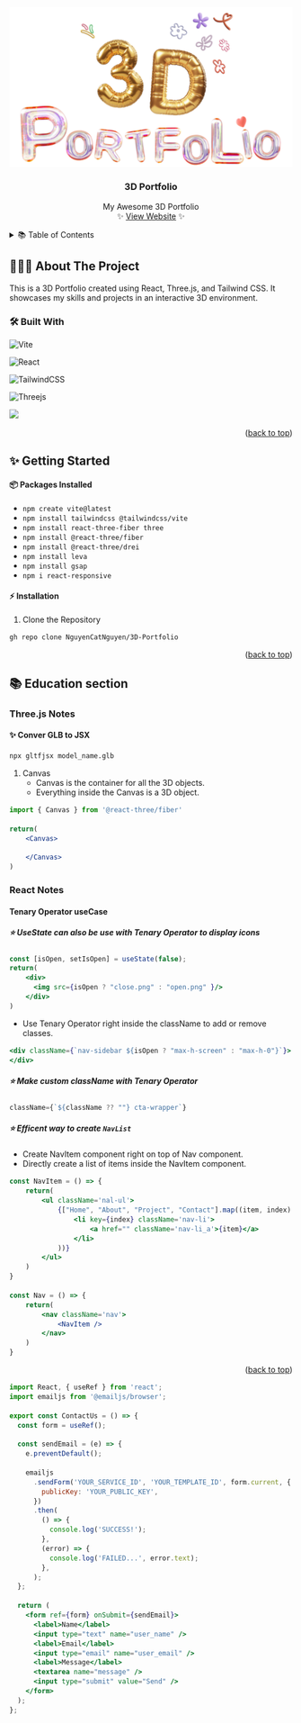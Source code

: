 
<!-- PROJECT LOGO -->
<br />
<div align="center" id ="readme-top">
    <img src="Image/bg.png" alt="Logo" width="800" >

  <h3 align="center">3D Portfolio</h3>

  <p align="center" >
    My Awesome 3D Portfolio
    <br />
    ✨
    <a href="https://github.com/othneildrew/Best-README-Template">View Website</a>
    ✨
  </p>
</div>



<!-- TABLE OF CONTENTS -->
<details>
  <summary> 📚 Table of Contents</summary>
  <ol>
    <li>
      <a href="#about-the-project"> 💁🏻‍♀️ About The Project</a>
      <ul>
        <li><a href="#built-with">🛠️ Built With</a></li>
      </ul>
    </li>
    <li>
      <a href="#getting-started">✨ Getting Started</a>
      <ul>
        <li><a href="#packages-installed">📦 Packages Installed</a></li>
        <li><a href="#installation"> ⬇️ Installation</a></li>
      </ul>
    </li>
    <li>
      <a href="#education-section">📚 Education section</a>
      <ul>
        <li><a href="#three.js-notes">🪩 Three.js Notes</a></li>
        <li><a href="#react-notes">🪩 React Notes</a></li>
      </ul>
    </li>

  </ol>
</details>



<!-- ABOUT THE PROJECT -->
## 💁🏻‍♀️ About The Project

This is a 3D Portfolio created using React, Three.js, and Tailwind CSS. It showcases my skills and projects in an interactive 3D environment.


### 🛠️ Built With 
![Vite](https://img.shields.io/badge/vite-%23646CFF.svg?style=for-the-badge&logo=vite&logoColor=white)

![React](https://img.shields.io/badge/react-%2320232a.svg?style=for-the-badge&logo=react&logoColor=%2361DAFB)

![TailwindCSS](https://img.shields.io/badge/tailwindcss-%2338B2AC.svg?style=for-the-badge&logo=tailwind-css&logoColor=white)

![Threejs](https://img.shields.io/badge/threejs-black?style=for-the-badge&logo=three.js&logoColor=white)

<img src="https://img.shields.io/badge/-GSAP-88CE02?style=for-the-badge&logo=greensock&logoColor=white" />

<p align="right">(<a href="#readme-top">back to top</a>)</p>


<!-- GETTING STARTED -->
## ✨ Getting Started


#### 📦 Packages Installed
  - `npm create vite@latest`
  - `npm install tailwindcss @tailwindcss/vite`
  - `npm install react-three-fiber three`
  - `npm install @react-three/fiber`
  - `npm install @react-three/drei`
  - `npm install leva`
  - `npm install gsap`
  - `npm i react-responsive`

#### ⚡️ Installation
1. Clone the Repository
```bash
gh repo clone NguyenCatNguyen/3D-Portfolio
```



<p align="right">(<a href="#readme-top">back to top</a>)</p>


## 📚 Education section
### Three.js Notes
#### ✨ Conver GLB to JSX
```bash
npx gltfjsx model_name.glb
```

1. Canvas
    - Canvas is the container for all the 3D objects.
    - Everything inside the Canvas is a 3D object.
```jsx
import { Canvas } from '@react-three/fiber'

return(
    <Canvas>
    
    </Canvas>
)
```

### React Notes
#### Tenary Operator useCase
##### ⭐️ UseState can also be use with Tenary Operator to display icons
  ```jsx
  const [isOpen, setIsOpen] = useState(false);
  return(
      <div>
        <img src={isOpen ? "close.png" : "open.png" }/>
      </div>
  )
  ```
  - Use Tenary Operator right inside the className to add or remove classes.
  ```jsx
  <div className={`nav-sidebar ${isOpen ? "max-h-screen" : "max-h-0"}`}>
  </div>
  ```

##### ⭐️ Make custom className with Tenary Operator
  ```jsx
  className={`${className ?? ""} cta-wrapper`}
  ```

##### ⭐️ Efficent way to create `NavList`
   - Create NavItem component right on top of Nav component.
   - Directly create a list of items inside the NavItem component.
   ```jsx
   const NavItem = () => {
       return(
           <ul className='nal-ul'>
               {["Home", "About", "Project", "Contact"].map((item, index) => (
                   <li key={index} className='nav-li'>
                       <a href="" className='nav-li_a'>{item}</a>
                   </li>
               ))}
           </ul>
       )
   }

   const Nav = () => {
       return(
           <nav className='nav'>
               <NavItem />
           </nav>
       )
   }
   ```


   <p align="right">(<a href="#readme-top">back to top</a>)</p>




```jsx
import React, { useRef } from 'react';
import emailjs from '@emailjs/browser';

export const ContactUs = () => {
  const form = useRef();

  const sendEmail = (e) => {
    e.preventDefault();

    emailjs
      .sendForm('YOUR_SERVICE_ID', 'YOUR_TEMPLATE_ID', form.current, {
        publicKey: 'YOUR_PUBLIC_KEY',
      })
      .then(
        () => {
          console.log('SUCCESS!');
        },
        (error) => {
          console.log('FAILED...', error.text);
        },
      );
  };

  return (
    <form ref={form} onSubmit={sendEmail}>
      <label>Name</label>
      <input type="text" name="user_name" />
      <label>Email</label>
      <input type="email" name="user_email" />
      <label>Message</label>
      <textarea name="message" />
      <input type="submit" value="Send" />
    </form>
  );
};
```